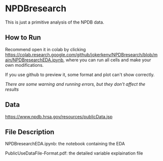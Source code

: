 <!--
 * @Author: jokerkeny
 * @Date: 2021-05-31 21:39:07
 * @LastEditors: jokerkeny
 * @LastEditTime: 2021-06-01 12:27:50
 * @Description: file content
-->
# NPDBresearch

This is just a primitive analysis of the NPDB data.


## How to Run
Recommend open it in colab by clicking https://colab.research.google.com/github/jokerkeny/NPDBresearch/blob/main/NPDBresearchEDA.ipynb, where you can run all cells and make your own modifications.

If you use github to preview it, some format and plot can't show correctly.

*There are some warning and running errors, but they don't affect the results*
## Data
https://www.npdb.hrsa.gov/resources/publicData.jsp

## File Description
NPDBresearchEDA.ipynb: the notebook containing the EDA

PublicUseDataFile-Format.pdf: the detailed variable explaination file
